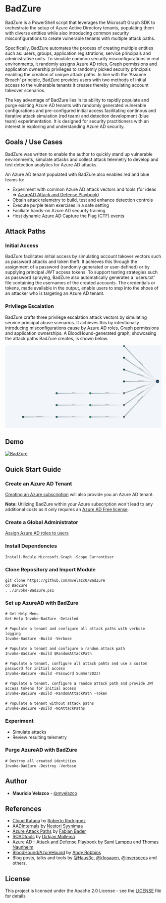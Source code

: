 # BadZure

BadZure is a PowerShell script that leverages the Microsoft Graph SDK to orchestrate the setup of Azure Active Directory tenants, populating them with diverse entities while also introducing common security misconfigurations to create vulnerable tenants with multiple attack paths.

Specifically, BadZure automates the process of creating multiple entities such as: users, groups, application registrations, service principals and administrative units. To simulate common security misconfigurations in real environments, it randomly assigns Azure AD roles, Graph permissions and application ownership privileges to randomly picked security principals enabling the creation of unique attack paths. In line with the 'Assume Breach' principle, BadZure provides users with two methods of initial access to the vulnerable tenants it creates thereby simulating account takeover scenarios.

The key advantage of BadZure lies in its ability to rapidly populate and purge existing Azure AD tenants with randomly generated vulnerable configurations and pre-configured initial access facilitating continous and iterative attack simulation (red team) and detection development (blue team) experimentation. It is designed for security practitioners with an interest in exploring and understanding Azure AD security. 

## Goals / Use Cases

BadZure was written to enable the author to quickly stand up vulnerable environments, simulate attacks and collect attack telemetry to develop and test detection analytics for Azure AD attacks. 

An Azure AD tenant populated with BadZure also enables red and blue teams to:

* Experiment with common Azure AD attack vectors and tools (for ideas => [AzureAD Attack and Defense Playbook](https://github.com/Cloud-Architekt/AzureAD-Attack-Defense))
* Obtain attack telemetry to build, test and enhance detection controls
* Execute purple team exercises in a safe setting
* Faciliate hands-on Azure AD security training
* Host dynamic Azure AD Capture the Flag (CTF) events

## Attack Paths

### Initial Access

BadZure facilitates initial access by simulating account takover vectors such as password attacks and token theft. It achieves this through the assignment of a password (randomly generated or user-defined) or by supplying principal JWT access tokens. To support testing strategies such as password spraying, BadZure also automatically generates a 'users.txt' file containing the usernames of the created accounts. The credentials or tokens, made available in the output, enable users to step into the shoes of an attacker who is targeting an Azure AD tenant.

### Privilege Escalation

BadZure crafts three privilege escalation attack vectors by simulating service principal abuse scenarios. It achieves this by intentionally introducing misconfigurations cause by Azure AD roles, Graph permissions and application ownerships. A BloodHound-generated graph, showcasing the attack paths BadZure creates, is shown below.

![](img/attack_paths.png)

## Demo

[![BadZure](https://img.youtube.com/vi/7IdyU7tQgww/0.jpg)](https://www.youtube.com/watch?v=7IdyU7tQgww)


## Quick Start Guide

### Create an Azure AD Tenant 

[Creating an Azure subscription](https://learn.microsoft.com/en-us/training/modules/create-an-azure-account/1-introduction) will also provide you an Azure AD tenant. 

**Note:** Utilizing BadZure within your Azure subscription won't lead to any additional costs as it only requires an [Azure AD Free license](https://azure.microsoft.com/en-us/free/).

### Create a Global Administrator


[Assign Azure AD roles to users](https://learn.microsoft.com/en-us/azure/active-directory/roles/manage-roles-portal)


### Install Dependencies

````
Install-Module Microsoft.Graph -Scope CurrentUser
````

### Clone Repository and Import Module

````
git clone https://github.com/mvelazc0/BadZure
cd BadZure
. ./Invoke-BadZure.ps1
````
### Set up AzureAD with BadZure

````
# Get Help Menu
Get-Help Invoke-BadZure -Detailed

# Populate a tenant and configure all attack paths with verbose logging
Invoke-BadZure -Build -Verbose

# Populate a tenant and configure a random attack path
Invoke-BadZure -Build $RandomAttackPath

# Populate a tenant, configure all attack pahts and use a custom password for initial access
Invoke-BadZure -Build -Password Summer2023!

# Populate a tenant, configure a random attack path and provide JWT access tokens for initial access
Invoke-BadZure -Build -RandomAttackPath -Token

# Populate a tenant without attack paths
Invoke-BadZure -Build -NoAttackPaths

````

### Experiment

* Simulate attacks
* Review resulting telemetry

### Purge AzureAD with BadZure

````
# Destroy all created identities
Invoke-BadZure -Destroy -Verbose
````

## Author

* **Mauricio Velazco** - [@mvelazco](https://twitter.com/mvelazco)

## References

* [Cloud Katana](https://github.com/Azure/Cloud-Katana) by [Roberto Rodriguez](https://twitter.com/Cyb3rWard0g)
* [AADInternals](https://github.com/Gerenios/AADInternals) by [Nestori Syynimaa](https://twitter.com/DrAzureAD)
* [Azure Attack Paths](https://cloudbrothers.info/en/azure-attack-paths/) by [Fabian Bader](https://twitter.com/fabian_bader)
* [ROADtools](https://github.com/dirkjanm/ROADtools) by [Dirkjan Mollema](https://twitter.com/_dirkjan) 
* [Azure AD - Attack and Defense Playbook](https://github.com/Cloud-Architekt/AzureAD-Attack-Defense) by [Sami Lamppu](https://twitter.com/samilamppu) and [Thomas Naunheim](https://twitter.com/Thomas_Live)
* [BloodHound/AzureHound](https://github.com/BloodHoundAD/AzureHound) by [Andy Robbins](https://twitter.com/_wald0) 
* Blog posts, talks and tools by [@Haus3c](https://twitter.com/Haus3c), [@kfosaaen](https://twitter.com/kfosaaen), [@inversecos](https://twitter.com/inversecos) and others.

## License

This project is licensed under the Apache 2.0 License - see the [LICENSE](LICENSE) file for details
